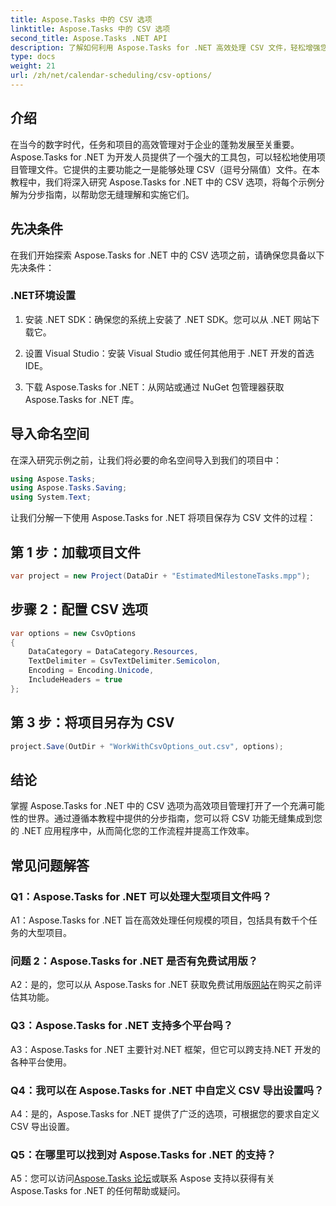 ```yaml
---
title: Aspose.Tasks 中的 CSV 选项
linktitle: Aspose.Tasks 中的 CSV 选项
second_title: Aspose.Tasks .NET API
description: 了解如何利用 Aspose.Tasks for .NET 高效处理 CSV 文件，轻松增强您的项目管理能力。
type: docs
weight: 21
url: /zh/net/calendar-scheduling/csv-options/
---
```

## 介绍

在当今的数字时代，任务和项目的高效管理对于企业的蓬勃发展至关重要。 Aspose.Tasks for .NET 为开发人员提供了一个强大的工具包，可以轻松地使用项目管理文件。它提供的主要功能之一是能够处理 CSV（逗号分隔值）文件。在本教程中，我们将深入研究 Aspose.Tasks for .NET 中的 CSV 选项，将每个示例分解为分步指南，以帮助您无缝理解和实施它们。

## 先决条件

在我们开始探索 Aspose.Tasks for .NET 中的 CSV 选项之前，请确保您具备以下先决条件：

### .NET环境设置

1. 安装 .NET SDK：确保您的系统上安装了 .NET SDK。您可以从 .NET 网站下载它。

2. 设置 Visual Studio：安装 Visual Studio 或任何其他用于 .NET 开发的首选 IDE。

3. 下载 Aspose.Tasks for .NET：从网站或通过 NuGet 包管理器获取 Aspose.Tasks for .NET 库。

## 导入命名空间

在深入研究示例之前，让我们将必要的命名空间导入到我们的项目中：

```csharp
using Aspose.Tasks;
using Aspose.Tasks.Saving;
using System.Text;
```

让我们分解一下使用 Aspose.Tasks for .NET 将项目保存为 CSV 文件的过程：

## 第 1 步：加载项目文件

```csharp
var project = new Project(DataDir + "EstimatedMilestoneTasks.mpp");
```

## 步骤 2：配置 CSV 选项

```csharp
var options = new CsvOptions
{
    DataCategory = DataCategory.Resources,
    TextDelimiter = CsvTextDelimiter.Semicolon,
    Encoding = Encoding.Unicode,
    IncludeHeaders = true
};
```

## 第 3 步：将项目另存为 CSV

```csharp
project.Save(OutDir + "WorkWithCsvOptions_out.csv", options);
```

## 结论

掌握 Aspose.Tasks for .NET 中的 CSV 选项为高效项目管理打开了一个充满可能性的世界。通过遵循本教程中提供的分步指南，您可以将 CSV 功能无缝集成到您的 .NET 应用程序中，从而简化您的工作流程并提高工作效率。

## 常见问题解答

### Q1：Aspose.Tasks for .NET 可以处理大型项目文件吗？

A1：Aspose.Tasks for .NET 旨在高效处理任何规模的项目，包括具有数千个任务的大型项目。

### 问题 2：Aspose.Tasks for .NET 是否有免费试用版？

 A2：是的，您可以从 Aspose.Tasks for .NET 获取免费试用版[网站](https://releases.aspose.com/tasks/net/)在购买之前评估其功能。

### Q3：Aspose.Tasks for .NET 支持多个平台吗？

A3：Aspose.Tasks for .NET 主要针对.NET 框架，但它可以跨支持.NET 开发的各种平台使用。

### Q4：我可以在 Aspose.Tasks for .NET 中自定义 CSV 导出设置吗？

A4：是的，Aspose.Tasks for .NET 提供了广泛的选项，可根据您的要求自定义 CSV 导出设置。

### Q5：在哪里可以找到对 Aspose.Tasks for .NET 的支持？

 A5：您可以访问[Aspose.Tasks 论坛](https://forum.aspose.com/c/tasks/15)或联系 Aspose 支持以获得有关 Aspose.Tasks for .NET 的任何帮助或疑问。